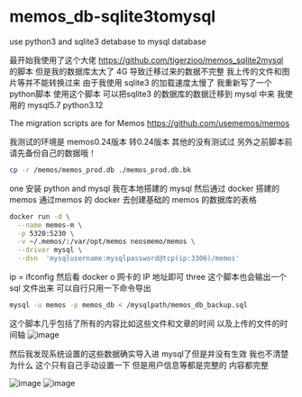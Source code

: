 # memos_db-sqlite3tomysql
use python3  and sqlite3 detabase to mysql database

最开始我使用了这个大佬 https://github.com/tigerzioo/memos_sqlite2mysql  
的脚本 但是我的数据库太大了 4G 导致迁移过来的数据不完整 我上传的文件和图片等并不能转换过来 
由于我使用 sqlite3 的加载速度太慢了 我重新写了一个python脚本 使用这个脚本 可以把sqlite3 的数据库的数据迁移到 mysql 中来 我使用的 mysql5.7  python3.12

The migration scripts are for Memos
https://github.com/usememos/memos

我测试的环境是 memos0.24版本 转0.24版本 其他的没有测试过 另外之前脚本前请先备份自己的数据哦！ 
```bash
cp -r /memos/memos_prod.db ./memos_prod.db.bk
```
one 
安装 python and mysql 我在本地搭建的 mysql 然后通过 docker 搭建的 memos
 通过memos 的 docker 去创建基础的 memos 的数据库的表格
```bash
docker run -d \
  --name memos-m \
  -p 5320:5230 \
  -v ~/.memos/:/var/opt/memos neosmemo/memos \
  --driver mysql \
  --dsn  'mysqlusername:mysqlpassword@tcp(ip:3306)/memos'
```
ip = ifconfig 然后看 docker o 网卡的 IP 地址即可 
three
这个脚本也会输出一个 sql 文件出来 可以自行只用一下命令导出
```bash
mysql -u memos -p memos_db < /mysqlpath/memos_db_backup.sql
```
这个脚本几乎包括了所有的内容比如这些文件和文章的时间 以及上传的文件的时间轴 
![image](https://github.com/user-attachments/assets/6ac22ac6-27b4-413e-a17e-742c29bf7566)

然后我发现系统设置的这些数据确实导入进 mysql了但是并没有生效 我也不清楚为什么  这个只有自己手动设置一下 但是用户信息等都是完整的 内容都完整 

![image](https://github.com/user-attachments/assets/0de21836-92cb-4549-99aa-7d9268281035)
![image](https://github.com/user-attachments/assets/f42b838f-ec94-4e4d-b4fb-7fb1dd1f89fa)


